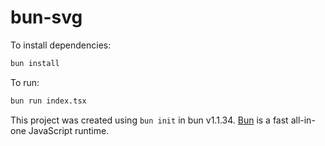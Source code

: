 # bun-svg

To install dependencies:

```bash
bun install
```

To run:

```bash
bun run index.tsx
```

This project was created using `bun init` in bun v1.1.34. [Bun](https://bun.sh) is a fast all-in-one JavaScript runtime.
